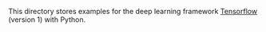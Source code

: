 This directory stores examples for the deep learning framework [Tensorflow](https://www.tensorflow.org/) (version 1) with Python.